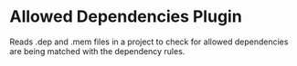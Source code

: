 Allowed Dependencies Plugin
===

Reads .dep and .mem files in a project to check for allowed dependencies are being matched with the dependency rules.
